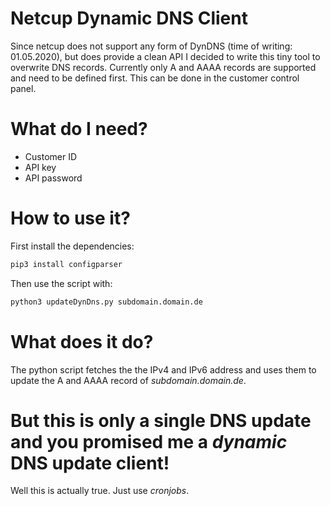 # Netcup Dynamic DNS Client
Since netcup does not support any form of DynDNS (time of writing: 01.05.2020), but does provide a clean API I decided to write this tiny tool to overwrite DNS records.
Currently only A and AAAA records are supported and need to be defined first. This can be done in the customer control panel.

# What do I need?
- Customer ID
- API key
- API password

# How to use it? 
First install the dependencies:
```python
pip3 install configparser
```

Then use the script with:
```python
python3 updateDynDns.py subdomain.domain.de
```

# What does it do?
The python script fetches the the IPv4 and IPv6 address and uses them to update the A and AAAA record of  *subdomain.domain.de*.

# But this is only a single DNS update and you promised me a *dynamic* DNS update client!
Well this is actually true. Just use *cronjobs*.
